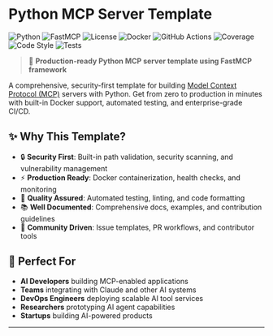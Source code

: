 # Python MCP Server Template

![Python](https://img.shields.io/badge/python-v3.10+-blue.svg)
![FastMCP](https://img.shields.io/badge/FastMCP-v0.1.0+-green.svg)
![License](https://img.shields.io/badge/License-MIT-yellow.svg)
![Docker](https://img.shields.io/badge/docker-enabled-blue.svg)
![GitHub Actions](https://github.com/aj-geddes/python-mcp-server-template/workflows/Python%20Code%20Quality%20Check/badge.svg)
![Coverage](https://img.shields.io/badge/coverage-80%25+-brightgreen.svg)
![Code Style](https://img.shields.io/badge/code%20style-black-000000.svg)
![Tests](https://img.shields.io/badge/tests-pytest-blue.svg)

> 🚀 **Production-ready Python MCP server template using FastMCP framework**

A comprehensive, security-first template for building [Model Context Protocol (MCP)](https://modelcontextprotocol.io/) servers with Python. Get from zero to production in minutes with built-in Docker support, automated testing, and enterprise-grade CI/CD.

## ✨ **Why This Template?**

- 🔒 **Security First**: Built-in path validation, security scanning, and vulnerability management
- ⚡ **Production Ready**: Docker containerization, health checks, and monitoring
- 🧪 **Quality Assured**: Automated testing, linting, and code formatting
- 📚 **Well Documented**: Comprehensive docs, examples, and contribution guidelines
- 🤝 **Community Driven**: Issue templates, PR workflows, and contributor tools

## 🎯 **Perfect For**

- **AI Developers** building MCP-enabled applications
- **Teams** integrating with Claude and other AI systems  
- **DevOps Engineers** deploying scalable AI tool services
- **Researchers** prototyping AI agent capabilities
- **Startups** building AI-powered products

---
